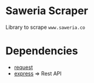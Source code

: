 # Saweria Scraper

Library to scrape `www.saweria.co`

# Dependencies

- [request](https://npmjs.com/package/request)
- [express](https://npmjs.com/package/express) => Rest API